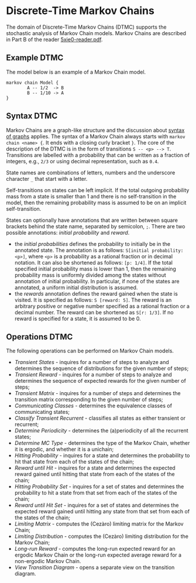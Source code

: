 # Discrete-Time Markov Chains

The domain of Discrete-Time Markov Chains (DTMC) supports the stochastic analysis of Markov Chain models.
Markov Chains are described in Part B of the reader [5xie0-reader.pdf](RESTRICTED_STATIC_PATH/pdf/5xie0-reader.pdf).

## Example DTMC

The model below is an example of a Markov Chain model.

    markov chain Model {
            A -- 1/2  -> B
            B -- 1/10 -> A
    }

## Syntax DTMC

Markov Chains are a graph-like structure and the discussion about [syntax of graphs](./02_generalsyntax) applies.
The syntax of a Markov Chain always starts with `markov chain <name> {`. It ends with a closing curly bracket `}`.
The core of the description of the DTMC is in the form of transitions `S -- <p> --> T`. Transitions are labelled with a probability that can be written as a fraction of integers, e.g., `2/3` or using decimal representation, such as `0.4`.

State names are combinations of letters, numbers and the underscore character `_` that start with a letter.

Self-transitions on states can be left implicit. If the total outgoing probability mass from a state is smaller than 1 and there is no self-transition in the model, then the remaining probability mass is assumed to be on an implicit self-transition.

States can optionally have annotations that are written between square brackets behind the state name, separated by semicolon, `;`. There are two possible annotations: *initial probability* and *reward*.

- the *initial probabilities* defines the probability to initially be in the annotated state. The annotation is as follows: `S[initial probability: <p>]`, where `<p>` is a probability as a rational fraction or in decimal notation. It can also be shortened as follows: `[p: 1/4]`. If the total specified initial probability mass is lower than 1, then the remaining probability mass is uniformly divided among the states without annotation of initial probability. In particular, if none of the states are annotated, a uniform initial distribution is assumed.
- the *rewards* annotation defines the reward gained when the state is visited. It is specified as follows: `S [reward: 5]`. The reward is an arbitrary positive or negative number specified as a rational fraction or a decimal number. The reward can be shortened as `S[r: 1/3]`. If no reward is specified for a state, it is assumed to be 0.

## Operations DTMC

The following operations can be performed on Markov Chain models.

- *Transient States* - inquires for a number of steps to analyze and determines the sequence of distributions for the given number of steps;
- *Transient Reward* - inquires for a number of steps to analyze and determines the sequence of expected rewards for the given number of steps;
- *Transient Matrix* - inquires for a number of steps and determines the transition matrix corresponding to the given number of steps;
- *Communicating Classes* - determines the equivalence classes of communicating states;
- *Classify Transient Recurrent* - classifies all states as either transient or recurrent;
- *Determine Periodicity* - determines the (a)periodicity of all the recurrent states;
- *Determine MC Type* - determines the type of the Markov Chain, whether it is ergodic, and whether it is a unichain;
- *Hitting Probability* - inquires for a state and determines the probability to hit that state from each of the states of the chain;
- *Reward until Hit* - inquires for a state and determines the expected reward gained until hitting that state from each of the states of the chain;
- *Hitting Probability Set* - inquires for a set of states and determines the probability to hit a state from that set from each of the states of the chain;
- *Reward until Hit Set* - inquires for a set of states and determines the expected reward gained until hitting any state from that set from each of the states of the chain;
- *Limiting Matrix* - computes the (Cezàro) limiting matrix for the Markov Chain;
- *Limiting Distribution* - computes the (Cezàro) limiting distribution for the Markov Chain;
- *Long-run Reward* - computes the long-run expected reward for an ergodic Markov Chain or the long-run expected average reward for a non-ergodic Markov Chain.
- *View Transition Diagram* - opens a separate view on the transition diagram.
